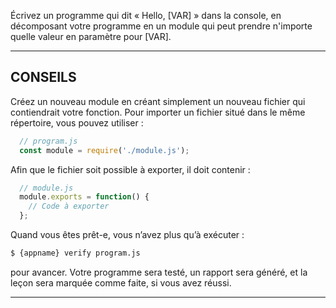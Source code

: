 Écrivez un programme qui dit « Hello, [VAR] » dans la console, en décomposant votre programme en un module qui peut prendre n'importe quelle valeur en paramètre pour [VAR].

----------------------------------------------------------------------

## CONSEILS

Créez un nouveau module en créant simplement un nouveau fichier qui contiendrait votre fonction.
Pour importer un fichier situé dans le même répertoire, vous pouvez utiliser :

```js
  // program.js
  const module = require('./module.js');
```

Afin que le fichier soit possible à exporter, il doit contenir :

```js
  // module.js
  module.exports = function() {
    // Code à exporter
  };
```

Quand vous êtes prêt-e, vous n’avez plus qu’à exécuter :

```sh
$ {appname} verify program.js
```

pour avancer.  Votre programme sera testé, un rapport sera généré, et la
leçon sera marquée comme faite, si vous avez réussi.

----------------------------------------------------------------------
